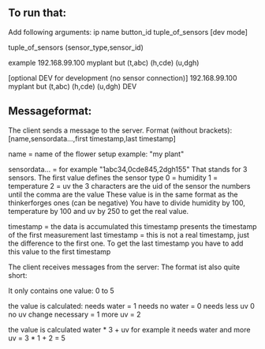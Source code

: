 ## To run that:
Add following arguments: ip name button_id tuple_of_sensors [dev mode]

tuple_of_sensors (sensor_type,sensor_id)

example
192.168.99.100 myplant but (t,abc) (h,cde) (u,dgh) 

[optional DEV for development (no sensor connection)]
192.168.99.100 myplant but (t,abc) (h,cde) (u,dgh) DEV


## Messageformat:

The client sends a message to the server.
Format (without brackets):
[name,sensordata...,first timestamp,last timestamp]

name = name of the flower setup example: "my plant"

sensordata... = for example "1abc34,0cde845,2dgh155"
That stands for 3 sensors. The first value defines the sensor type
0 = humidity
1 = temperature
2 = uv
the 3 characters are the uid of the sensor
the numbers until the comma are the value
These value is in the same format as the thinkerforges ones (can be negative)
You have to divide humidity by 100, temperature by 100 and uv by 250 to get the real value.

timestamp = the data is accumulated this timestamp presents the timestamp of the first measurement
last timestamp = this is not a real timestamp, just the difference to the first one. To get the last timestamp you have to add this value to the first timestamp

The client receives messages from the server:
The format ist also quite short:

It only contains one value:
0 to 5

the value is calculated:
needs water = 1
needs no water = 0
needs less uv 0
no uv change necessary = 1
more uv = 2

the value is calculated water * 3 + uv
for example it needs water and more uv = 3 * 1 + 2 = 5

